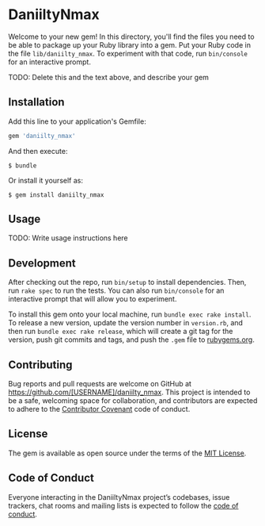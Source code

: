 # DaniiltyNmax

Welcome to your new gem! In this directory, you'll find the files you need to be able to package up your Ruby library into a gem. Put your Ruby code in the file `lib/daniilty_nmax`. To experiment with that code, run `bin/console` for an interactive prompt.

TODO: Delete this and the text above, and describe your gem

## Installation

Add this line to your application's Gemfile:

```ruby
gem 'daniilty_nmax'
```

And then execute:

    $ bundle

Or install it yourself as:

    $ gem install daniilty_nmax

## Usage

TODO: Write usage instructions here

## Development

After checking out the repo, run `bin/setup` to install dependencies. Then, run `rake spec` to run the tests. You can also run `bin/console` for an interactive prompt that will allow you to experiment.

To install this gem onto your local machine, run `bundle exec rake install`. To release a new version, update the version number in `version.rb`, and then run `bundle exec rake release`, which will create a git tag for the version, push git commits and tags, and push the `.gem` file to [rubygems.org](https://rubygems.org).

## Contributing

Bug reports and pull requests are welcome on GitHub at https://github.com/[USERNAME]/daniilty_nmax. This project is intended to be a safe, welcoming space for collaboration, and contributors are expected to adhere to the [Contributor Covenant](http://contributor-covenant.org) code of conduct.

## License

The gem is available as open source under the terms of the [MIT License](https://opensource.org/licenses/MIT).

## Code of Conduct

Everyone interacting in the DaniiltyNmax project’s codebases, issue trackers, chat rooms and mailing lists is expected to follow the [code of conduct](https://github.com/[USERNAME]/daniilty_nmax/blob/master/CODE_OF_CONDUCT.md).
